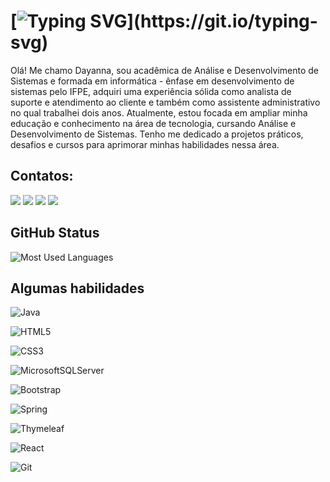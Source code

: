 
#  [![Typing SVG](https://readme-typing-svg.herokuapp.com?duration=5011&color=594157&center=falso&vCenter=falso&lines=👋+Olá!+Bem+Vindo+ao+meu+perfil...)](https://git.io/typing-svg)

Olá! Me chamo Dayanna, sou acadêmica de Análise e Desenvolvimento de Sistemas e formada em informática - ênfase em desenvolvimento de sistemas pelo IFPE, adquiri uma experiência sólida como analista de suporte e atendimento ao cliente e também como assistente administrativo no qual trabalhei dois anos. Atualmente, estou focada em ampliar minha educação e conhecimento na área de tecnologia, cursando Análise e Desenvolvimento de Sistemas. Tenho me dedicado a projetos práticos, desafios e cursos para aprimorar minhas habilidades nessa área.

## Contatos:

<div>
<a href="https://www.dio.me/users/day_claudino/" target="_blank"><img loading="lazy" src="https://hermes.digitalinnovation.one/assets/diome/logo-full.svg" target="_blank"></a>
<a href="https://www.instagram.com/dayclaudino/" target="_blank"><img loading="lazy" src="https://img.shields.io/badge/-Instagram-%23E4405F?style=for-the-badge&logo=instagram&logoColor=white" target="_blank"></a>
<a href = "mailto:day_claudino@hotmail.com"><img loading="lazy" src="https://img.shields.io/badge/Microsoft_Outlook-0078D4?style=for-the-badge&logo=microsoft-outlook&logoColor=white" target="_blank"></a>
<a href="https://www.linkedin.com/in/dayanna-claudino-04b108197/" target="_blank"><img loading="lazy" src="https://img.shields.io/badge/-LinkedIn-%230077B5?style=for-the-badge&logo=linkedin&logoColor=white" target="_blank"></a>   
</div>

## GitHub Status
![Most Used Languages](https://github-readme-stats-git-masterrstaa-rickstaa.vercel.app/api/top-langs/?username=elidianaandrade&bg_color=000&border_color=30A3DC&title_color=E94D5F&text_color=FFF) 



## Algumas habilidades
![Java](https://img.shields.io/badge/java-%23ED8B00.svg?style=for-the-badge&logo=openjdk&logoColor=white) 

![HTML5](https://img.shields.io/badge/html5-%23E34F26.svg?style=for-the-badge&logo=html5&logoColor=white) 

![CSS3](https://img.shields.io/badge/css3-%231572B6.svg?style=for-the-badge&logo=css3&logoColor=white)

![MicrosoftSQLServer](https://img.shields.io/badge/Microsoft%20SQL%20Server-CC2927?style=for-the-badge&logo=microsoft%20sql%20server&logoColor=white)

![Bootstrap](https://img.shields.io/badge/bootstrap-%238511FA.svg?style=for-the-badge&logo=bootstrap&logoColor=white)

![Spring](https://img.shields.io/badge/spring-%236DB33F.svg?style=for-the-badge&logo=spring&logoColor=white)

![Thymeleaf](https://img.shields.io/badge/Thymeleaf-%23005C0F.svg?style=for-the-badge&logo=Thymeleaf&logoColor=white)

![React](https://img.shields.io/badge/react-%2320232a.svg?style=for-the-badge&logo=react&logoColor=%2361DAFB) 

![Git](https://img.shields.io/badge/git-%23F05033.svg?style=for-the-badge&logo=git&logoColor=white)
